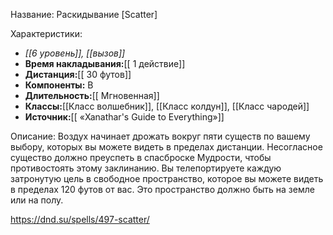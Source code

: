 Название: Раскидывание \[Scatter] 

Характеристики:
- *[[6 уровень]], [[вызов]]*
- **Время накладывания:**[[ 1 действие]]
- **Дистанция:**[[ 30 футов]]
- **Компоненты:** В
- **Длительность:**[[ Мгновенная]]
- **Классы:**[[Класс  волшебник]], [[Класс колдун]], [[Класс чародей]]
- **Источник:**[[ «Xanathar's Guide to Everything»]]

Описание:
Воздух начинает дрожать вокруг пяти существ по вашему выбору, которых вы можете видеть в пределах дистанции. Несогласное существо должно преуспеть в спасброске Мудрости, чтобы противостоять этому заклинанию. Вы телепортируете каждую затронутую цель в свободное пространство, которое вы можете видеть в пределах 120 футов от вас. Это пространство должно быть на земле или на полу.

https://dnd.su/spells/497-scatter/
